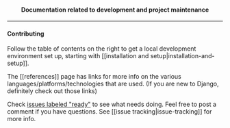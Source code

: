 <h4 align="center">Documentation related to development and project maintenance</h4>

---

#### Contributing

Follow the table of contents on the right to get a local development environment set up, starting with [[installation and setup|installation-and-setup]].

The [[references]] page has links for more info on the various languages/platforms/technologies that are used. (If you are new to Django, definitely check out those links)

Check [issues labeled "ready"](https://github.com/aisapatino/sjfnw/labels/ready) to see what needs doing. Feel free to post a comment if you have questions. See [[issue tracking|issue-tracking]] for more info.